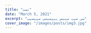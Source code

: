 ```yaml
---
title: "تست"
date: "March 5, 2021"
excerpt: "سی سیب سیبس یبیسبسی سیبسیب"
cover_image: "/images/posts/img3.jpg"
---
```

